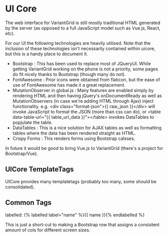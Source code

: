 # UI Core

The web interface for VariantGrid is still mostly traditional HTML generated by the server (as opposed to a full JavaScript model such as Vue.js, React, etc).

For our UI the following technologies are heavily utilised. Note that the inclusion of these technologies isn't necessarily contained within uicore, but this is a handy place to document it.

* Bootstrap : This has been used to replace most of JQueryUI. While getting VariantGrid working on the phone is not a priority, some pages do fit nicely thanks to Bootstrap (though many do not).
* FontAwesome : Prior icons were obtained from flaticon, but the ease of use of FontAwesome has made it a great replacement.
* MutationObserver in global.js : Many features are enabled simply by rendering HTML and then having jQuery's onDocumentReady as well as MutationObservers (in case we're adding HTML through Ajax) inject functionality. e.g. &lt;div class="format-json">{{ raw_json }}&lt;/div> will invoke JavaScript to format the JSON (more than css can do), or &lt;table data-table-url="{{ table_url_data }}">&lt;/table> invokes DataTables to popjulate the table.
* DataTables : This is a nice solution for AJAX tables as well as formatting tables where the data has been rendered straight as HTML.
* Crispy Forms : This renders forms using Bootstrap calsses.

In future it would be good to bring Vue.js to VariantGrid (there's a project for Bootstrap/Vue).

## UICore TemplateTags

UICore provides many templatetags (probably too many, some should be consolidated).

## Common Tags

labelled: {% labelled label="name" %}{{ name }}{% endlabelled %}

This is just a short-cut to making a Bootstrap row that assigns a consistent amount of cols for different screen sizes.

